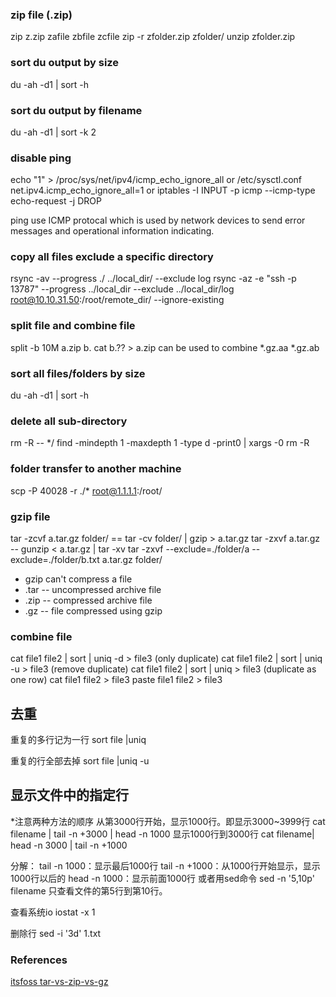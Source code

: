 ### zip file (.zip)
zip z.zip zafile zbfile zcfile
zip -r zfolder.zip zfolder/
unzip zfolder.zip

### sort du output by size
du -ah -d1 | sort -h

### sort du output by filename
du -ah -d1 | sort -k 2

### disable ping
echo "1" > /proc/sys/net/ipv4/icmp_echo_ignore_all
or
/etc/sysctl.conf  net.ipv4.icmp_echo_ignore_all=1
or
iptables -I INPUT -p icmp --icmp-type echo-request -j DROP

ping use ICMP protocal which is used by network devices to send error messages and operational information indicating.

### copy all files exclude a specific directory
rsync -av --progress ./ ../local_dir/ --exclude log
rsync -az -e "ssh -p 13787" --progress ../local_dir --exclude ../local_dir/log root@10.10.31.50:/root/remote_dir/     --ignore-existing

### split file and combine file
split -b 10M a.zip b.
cat b.?? > a.zip
can be used to combine *.gz.aa *.gz.ab 

### sort all files/folders by size
du -ah -d1 | sort -h

### delete all sub-directory
rm -R -- */
find -mindepth 1 -maxdepth 1 -type d -print0 | xargs -0 rm -R

### folder transfer to another machine
scp -P 40028 -r ./* root@1.1.1.1:/root/

### gzip file
tar -zcvf a.tar.gz folder/  == tar -cv folder/ | gzip > a.tar.gz
tar -zxvf a.tar.gz -- gunzip < a.tar.gz | tar -xv
tar -zxvf --exclude=./folder/a --exclude=./folder/b.txt a.tar.gz folder/
 * gzip can't compress a file
 * .tar -- uncompressed archive file
 * .zip -- compressed archive file
 * .gz -- file compressed using gzip

### combine file
cat file1 file2 | sort | uniq -d > file3 (only duplicate)
cat file1 file2 | sort | uniq -u > file3 (remove duplicate)
cat file1 file2 | sort | uniq  > file3 (duplicate as one row)
cat file1 file2 > file3
paste file1 file2 > file3


## 去重
 重复的多行记为一行
sort file |uniq 

重复的行全部去掉
sort file |uniq -u

## 显示文件中的指定行
*注意两种方法的顺序
从第3000行开始，显示1000行。即显示3000~3999行
cat filename | tail -n +3000 | head -n 1000
显示1000行到3000行
cat filename| head -n 3000 | tail -n +1000

分解：
    tail -n 1000：显示最后1000行
    tail -n +1000：从1000行开始显示，显示1000行以后的
    head -n 1000：显示前面1000行
或者用sed命令
sed -n '5,10p' filename 只查看文件的第5行到第10行。


查看系统io
iostat -x 1

删除行
sed -i '3d' 1.txt


### References
[itsfoss tar-vs-zip-vs-gz](https://itsfoss.com/tar-vs-zip-vs-gz/)